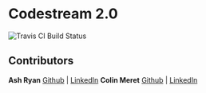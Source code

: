 # Codestream 2.0
![Travis CI Build Status](https://travis-ci.org/colin92/Codestream2.0.svg?branch=master)


## Contributors

**Ash Ryan** [Github](http://github.com/ashryanbeats) | [LinkedIn](http://www.linkedin.com/in/ashryan)
**Colin Meret** [Github](http://github.com/colin92) | [LinkedIn](http://linkedin.com/in/colinmeret)
